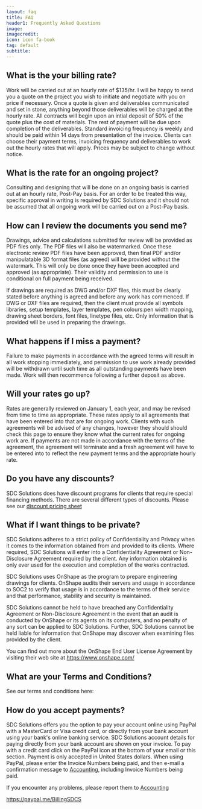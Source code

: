 ```yaml
---
layout: faq
title: FAQ
header1: Frequently Asked Questions
image: 
imagecredit: 
icon: icon fa-book
tag: default
subtitle: 
---
```


What is the your billing rate?
------------------------
Work will be carried out at an hourly rate of $135/hr. I will be happy to send you a quote on the project you wish to initiate and negotiate with you on price if necessary. Once a quote is given and deliverables communicated and set in stone, anything beyond those deliverables will be charged at the hourly rate. All contracts will begin upon an intial deposit of 50% of the quote plus the cost of materials. The rest of payment will be due upon completion of the deliverables. Standard invoicing frequency is weekly and should be paid within 14 days from presentation of the invoice. Clients can choose their payment terms, invoicing frequency and deliverables to work out the hourly rates that will apply. Prices may be subject to change without notice.

What is the rate for an ongoing project?
------------------------
Consulting and designing that will be done on an ongoing basis is carried out at an hourly rate, Post-Pay basis.  For an order to be treated this way, specific approval in writing is required by SDC Solutions and it should not be assumed that all ongoing work will be carried out on a Post-Pay basis.

How can I review the documents you send me?
-------------------------------------------
Drawings, advice and calculations submitted for review will be provided as PDF files only. The PDF files will also be watermarked. Once these electronic review PDF files have been approved, then final PDF and/or manipulatable 3D format files (as agreed) will be provided without the watermark. This will only be done once they have been accepted and approved (as appropriate). Their validity and permission to use is conditional on full payment being received.

If drawings are required as DWG and/or DXF files, this must be clearly stated before anything is agreed and before any work has commenced. If DWG or DXF files are required, then the client must provide all symbols libraries, setup templates, layer templates, pen colours:pen width mapping, drawing sheet borders, font files, linetype files, etc. Only information that is provided will be used in preparing the drawings. 

What happens if I miss a payment?
---------------------------------
Failure to make payments in accordance with the agreed terms will result in all work stopping immediately, and permission to use work already provided will be withdrawn until such time as all outstanding payments have been made. Work will then recommence following a further deposit as above.

Will your rates go up?
----------------------
Rates are generally reviewed on January 1, each year, and may be revised from time to time as appropriate. These rates apply to all agreements that have been entered into that are for ongoing work. Clients with such agreements will be advised of any changes, however they should should check this page to ensure they know what the current rates for ongoing work are. If payments are not made in accordance with the terms of the agreement, the agreement will terminate and a fresh agreement will have to be entered into to reflect the new payment terms and the appropriate hourly rate.


Do you have any discounts?
--------
SDC Solutions does have discount programs for clients that require special financing methods. There are several different types of discounts. Please see our [discount pricing sheet]()

What if I want things to be private?
---------------------------
SDC Solutions adheres to a strict policy of Confidentiality and Privacy when it comes to the information obtained from and provided to its clients. Where required, SDC Solutions will enter into a Confidentiality Agreement or Non-Disclosure Agreement required by the client. Any information obtained is only ever used for the execution and completion of the works contracted.

SDC Solutions uses OnShape as the program to prepare engineering drawings for clients. OnShape audits their servers and usage in accordance to SOC2 to verify that usage is in accordance to the terms of their service and that performance, stability and security is maintained.

SDC Solutions cannot be held to have breached any Confidentiality Agreement or Non-Disclosure Agreement in the event that an audit is conducted by OnShape or its agents on its computers, and no penalty of any sort can be applied to SDC Solutions. Further, SDC Solutions cannot be held liable for information that OnShape may discover when examining files provided by the client.

You can find out more about the OnShape End User License Agreement by visiting their web site at <https://www.onshape.com/> 

What are your Terms and Conditions?
--------------------
See our terms and conditions here:

How do you accept payments?
--------
SDC Solutions offers you the option to pay your account online using PayPal with a MasterCard or Visa credit card, or directly from your bank account using your bank's online banking service. SDC Solutions account details for paying directly from your bank account are shown on your invoice.
To pay with a credit card click on the PayPal icon at the bottom of your email or this section. Payment is only accepted in United States dollars.
When using PayPal, please enter the Invoice Numbers being paid, and then e-mail a confirmation message to [Accounting](mailto:accounting@stevensondesignconsulting.com), including Invoice Numbers being paid.

If you encounter any problems, please report them to [Accounting](mailto:accounting@stevensondesignconsulting.com)

<https://paypal.me/BillingSDCS>

